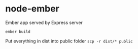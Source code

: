 # node-ember
Ember app served by Express server

`ember build`

Put everything in dist into public folder `scp -r dist/* public`
